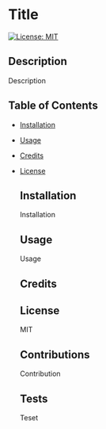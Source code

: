 # Title
  [![License: MIT](https://img.shields.io/badge/License-MIT-yellow.svg)](https://opensource.org/licenses/MIT)
  
  ## Description
  Description

  ## Table of Contents
- [Installation](#installation)
- [Usage](#usage)
- [Credits](#credits)
- [License](#license)
  
  ## Installation
  Installation
  
  ## Usage
  Usage
  
  ## Credits

  ## License
  MIT

  ## Contributions
  Contribution

  ## Tests
  Teset
